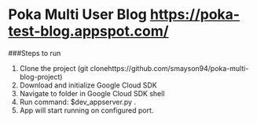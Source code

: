 # Poka Multi User Blog https://poka-test-blog.appspot.com/ 

###Steps to run
1. Clone the project (git clonehttps://github.com/smayson94/poka-multi-blog-project)
2. Download and initialize Google Cloud SDK
3. Navigate to folder in Google Cloud SDK shell
4. Run command: $dev_appserver.py .
6. App will start running on configured port.